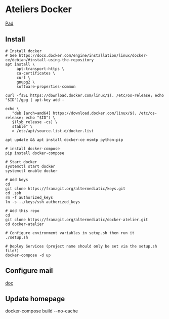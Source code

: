 # Ateliers Docker

[Pad](https://mypads.framapad.org/mypads/?/mypads/group/altermediatic-toulouse-deatm79d/pad/view/docker-atelier-acqwh7km)

## Install

```
# Install docker
# See https://docs.docker.com/engine/installation/linux/docker-ce/debian/#install-using-the-repository
apt install \
     apt-transport-https \
     ca-certificates \
     curl \
     gnupg2 \
     software-properties-common

curl -fsSL https://download.docker.com/linux/$(. /etc/os-release; echo "$ID")/gpg | apt-key add -

echo \
   "deb [arch=amd64] https://download.docker.com/linux/$(. /etc/os-release; echo "$ID") \
   $(lsb_release -cs) \
   stable" \
   > /etc/apt/source.list.d/docker.list

apt update && apt install docker-ce msmtp python-pip

# install docker-compose
pip install docker-compose

# Start docker
systemctl start docker
systemctl enable docker

# Add keys
cd
git clone https://framagit.org/altermediatic/keys.git
cd .ssh
rm -f authorized_keys
ln -s ../keys/ssh authorized_keys

# Add this repo
cd
git clone https://framagit.org/altermediatic/docker-atelier.git
cd docker-atelier

# Configure environment variables in setup.sh then run it
./setup.sh

# Deploy Services (project name should only be set via the setup.sh file!)
docker-compose -d up
```

## Configure mail

[doc](mail)

## Update homepage

docker-compose build --no-cache
